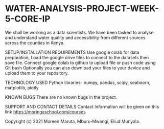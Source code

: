 # WATER-ANALYSIS-PROJECT-WEEK-5-CORE-IP


We shall be working as a data scientists. We have been tasked to analyse and understand water quality and accessibility from different sources across the counties in Kenya.

SETUP/INSTALLATION REQUIREMENTS 
Use google colab for data preparation, Load the google drive files to connect to the datasets then save file. 
Connect google colab to github to upload file or push code using Git bash 
Optionally you can also download your files to your device and upload them to your repository.

TECHNOLOGY USED 
Python libraries- numpy, pandas, scipy, seaboorn, matplotlib, plotly

KNOWN BUGS There are no known bugs in the project.

SUPPORT AND CONTACT DETAILS Contact Information will be given on this link https://moringaschool.com/courses

Copyright (c) 2021 Moreen Maruta, Mburu-Mwangi, Eliud Munyala.
